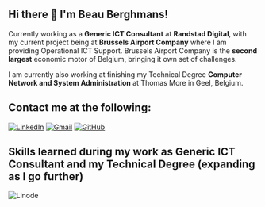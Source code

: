 ## Hi there 👋 I'm Beau Berghmans!
Currently working as a **Generic ICT Consultant** at **Randstad Digital**, with my current project being at **Brussels Airport Company** where I am providing Operational ICT Support.
Brussels Airport Company is the **second largest** economic motor of Belgium, bringing it own set of challenges.

I am currently also working at finishing my Technical Degree **Computer Network and System Administration** at Thomas More in Geel, Belgium.

## Contact me at the following:
<a href="https://www.linkedin.com/in/beauberghmans/" rel="nofollow">![LinkedIn](https://img.shields.io/badge/linkedin-%230077B5.svg?style=for-the-badge&logo=linkedin&logoColor=white)</a>
<a href="mailto:beauberghmans@gmail.com">![Gmail](https://img.shields.io/badge/Gmail-D14836?style=for-the-badge&logo=gmail&logoColor=white)</a>
<a href="https://github.com/beauberghmans/">![GitHub](https://img.shields.io/badge/github-%23121011.svg?style=for-the-badge&logo=github&logoColor=white)</a>

## Skills learned during my work as Generic ICT Consultant and my Technical Degree (expanding as I go further)
![Linode](https://img.shields.io/badge/linode-00A95C?style=for-the-badge&logo=linode&logoColor=white)

